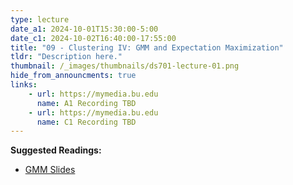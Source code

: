 ```yaml
---
type: lecture
date_a1: 2024-10-01T15:30:00-5:00
date_c1: 2024-10-02T16:40:00-17:55:00
title: "09 - Clustering IV: GMM and Expectation Maximization"
tldr: "Description here."
thumbnail: /_images/thumbnails/ds701-lecture-01.png
hide_from_announcments: true
links: 
    - url: https://mymedia.bu.edu
      name: A1 Recording TBD
    - url: https://mymedia.bu.edu
      name: C1 Recording TBD
---
```


**Suggested Readings:**
- [GMM Slides](https://tools4ds.github.io/DS701-Course-Notes/09-Clustering-IV-GMM-EM.html)

